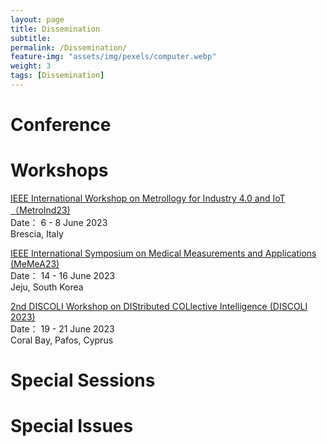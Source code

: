 ```yaml
---
layout: page
title: Dissemination
subtitle:  
permalink: /Dissemination/
feature-img: "assets/img/pexels/computer.webp"
weight: 3
tags: [Dissemination]
---
```


# Conference


# Workshops

[IEEE International Workshop on Metrollogy for Industry 4.0 and IoT （MetroInd23)](https://www.metroind40iot.org/)  
Date： 6 - 8 June 2023  
Brescia, Italy  
    
[IEEE International Symposium on Medical Measurements and Applications (MeMeA23)](https://memea2023.ieee-ims.org/)  
Date： 14 - 16 June 2023  
Jeju, South Korea  

[2nd DISCOLI Workshop on DIStributed COLlective Intelligence (DISCOLI 2023)](https://discoli-workshop.github.io/2023/)  
Date： 19 - 21 June 2023  
Coral Bay, Pafos, Cyprus  

# Special Sessions
  


# Special Issues
